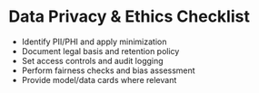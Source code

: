 # Data Privacy & Ethics Checklist

- Identify PII/PHI and apply minimization
- Document legal basis and retention policy
- Set access controls and audit logging
- Perform fairness checks and bias assessment
- Provide model/data cards where relevant
